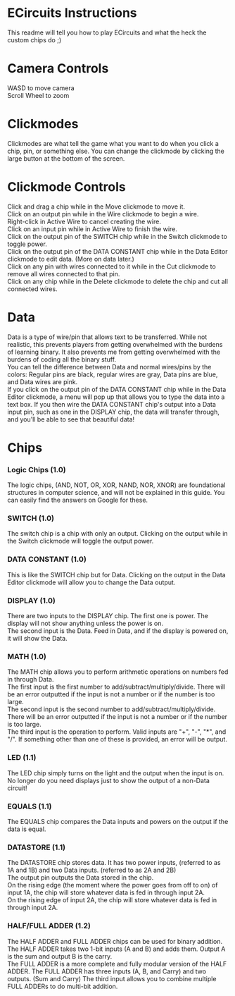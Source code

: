 # ECircuits Instructions

This readme will tell you how to play ECircuits and what the heck the custom chips do ;)

# Camera Controls

WASD to move camera<br>
Scroll Wheel to zoom

# Clickmodes

Clickmodes are what tell the game what you want to do when you click a chip, pin, or something else. You can change the clickmode by clicking the large button at the bottom of the screen.

# Clickmode Controls

Click and drag a chip while in the Move clickmode to move it.<br>
Click on an output pin while in the Wire clickmode to begin a wire.<br>
Right-click in Active Wire to cancel creating the wire.<br>
Click on an input pin while in Active Wire to finish the wire.<br>
Click on the output pin of the SWITCH chip while in the Switch clickmode to toggle power.<br>
Click on the output pin of the DATA CONSTANT chip while in the Data Editor clickmode to edit data. (More on data later.)<br>
Click on any pin with wires connected to it while in the Cut clickmode to remove all wires connected to that pin.<br>
Click on any chip while in the Delete clickmode to delete the chip and cut all connected wires.<br>

# Data

Data is a type of wire/pin that allows text to be transferred. While not realistic, this prevents players from getting overwhelmed with the burdens of learning binary. It also prevents me from getting overwhelmed with the burdens of coding all the binary stuff.<br>
You can tell the difference between Data and normal wires/pins by the colors: Regular pins are black, regular wires are gray, Data pins are blue, and Data wires are pink.<br>
If you click on the output pin of the DATA CONSTANT chip while in the Data Editor clickmode, a menu will pop up that allows you to type the data into a text box. If you then wire the DATA CONSTANT chip's output into a Data input pin, such as one in the DISPLAY chip, the data will transfer through, and you'll be able to see that beautiful data!

# Chips

### Logic Chips (1.0)
The logic chips, (AND, NOT, OR, XOR, NAND, NOR, XNOR) are foundational structures in computer science, and will not be explained in this guide. You can easily find the answers on Google for these.
### SWITCH (1.0)
The switch chip is a chip with only an output. Clicking on the output while in the Switch clickmode will toggle the output power.
### DATA CONSTANT (1.0)
This is like the SWITCH chip but for Data. Clicking on the output in the Data Editor clickmode will allow you to change the Data output.
### DISPLAY (1.0)
There are two inputs to the DISPLAY chip. The first one is power. The display will not show anything unless the power is on.<br>
The second input is the Data. Feed in Data, and if the display is powered on, it will show the Data.
### MATH (1.0)
The MATH chip allows you to perform arithmetic operations on numbers fed in through Data.<br>
The first input is the first number to add/subtract/multiply/divide. There will be an error outputted if the input is not a number or if the number is too large.<br>
The second input is the second number to add/subtract/multiply/divide. There will be an error outputted if the input is not a number or if the number is too large.<br>
The third input is the operation to perform. Valid inputs are "+", "-", "\*", and "/". If something other than one of these is provided, an error will be output.
### LED (1.1)
The LED chip simply turns on the light and the output when the input is on. No longer do you need displays just to show the output of a non-Data circuit!
### EQUALS (1.1)
The EQUALS chip compares the Data inputs and powers on the output if the data is equal.
### DATASTORE (1.1)
The DATASTORE chip stores data. It has two power inputs, (referred to as 1A and 1B) and two Data inputs. (referred to as 2A and 2B)<br>
The output pin outputs the Data stored in the chip.<br>
On the rising edge (the moment where the power goes from off to on) of input 1A, the chip will store whatever data is fed in through input 2A.<br>
On the rising edge of input 2A, the chip will store whatever data is fed in through input 2A.
### HALF/FULL ADDER (1.2)
The HALF ADDER and FULL ADDER chips can be used for binary addition.<br>
The HALF ADDER takes two 1-bit inputs (A and B) and adds them. Output A is the sum and output B is the carry.<br>
The FULL ADDER is a more complete and fully modular version of the HALF ADDER. The FULL ADDER has three inputs (A, B, and Carry) and two outputs. (Sum and Carry) The third input allows you to combine multiple FULL ADDERs to do multi-bit addition.
